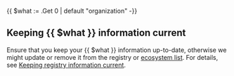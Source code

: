 {{ $what := .Get 0 | default "organization" -}}

## Keeping {{ $what }} information current

Ensure that you keep your {{ $what }} information up-to-date, otherwise we might
update or remove it from the registry or [ecosystem list]. For details, see
[Keeping registry information current](../registry/updating/).

[ecosystem list]:
  https://github.com/open-telemetry/opentelemetry.io/tree/main/data/ecosystem
